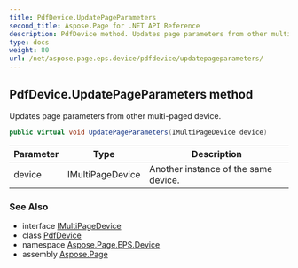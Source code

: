 ```yaml
---
title: PdfDevice.UpdatePageParameters
second_title: Aspose.Page for .NET API Reference
description: PdfDevice method. Updates page parameters from other multipaged device
type: docs
weight: 80
url: /net/aspose.page.eps.device/pdfdevice/updatepageparameters/
---
```

## PdfDevice.UpdatePageParameters method

Updates page parameters from other multi-paged device.

```csharp
public virtual void UpdatePageParameters(IMultiPageDevice device)
```

| Parameter | Type | Description |
| --- | --- | --- |
| device | IMultiPageDevice | Another instance of the same device. |

### See Also

* interface [IMultiPageDevice](../../../aspose.page/imultipagedevice/)
* class [PdfDevice](../)
* namespace [Aspose.Page.EPS.Device](../../pdfdevice/)
* assembly [Aspose.Page](../../../)


